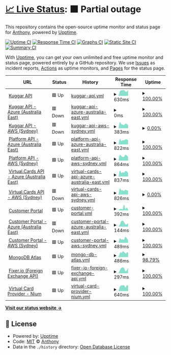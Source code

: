 # [📈 Live Status](https://demo.upptime.js.org): <!--live status--> **🟧 Partial outage**

This repository contains the open-source uptime monitor and status page for [Anthony](https://demo.upptime.js.org), powered by [Upptime](https://github.com/upptime/upptime).

[![Uptime CI](https://github.com/kuggar-anthony/upptime/workflows/Uptime%20CI/badge.svg)](https://github.com/kuggar-anthony/upptime/actions?query=workflow%3A%22Uptime+CI%22)
[![Response Time CI](https://github.com/kuggar-anthony/upptime/workflows/Response%20Time%20CI/badge.svg)](https://github.com/kuggar-anthony/upptime/actions?query=workflow%3A%22Response+Time+CI%22)
[![Graphs CI](https://github.com/kuggar-anthony/upptime/workflows/Graphs%20CI/badge.svg)](https://github.com/kuggar-anthony/upptime/actions?query=workflow%3A%22Graphs+CI%22)
[![Static Site CI](https://github.com/kuggar-anthony/upptime/workflows/Static%20Site%20CI/badge.svg)](https://github.com/kuggar-anthony/upptime/actions?query=workflow%3A%22Static+Site+CI%22)
[![Summary CI](https://github.com/kuggar-anthony/upptime/workflows/Summary%20CI/badge.svg)](https://github.com/kuggar-anthony/upptime/actions?query=workflow%3A%22Summary+CI%22)

With [Upptime](https://upptime.js.org), you can get your own unlimited and free uptime monitor and status page, powered entirely by a GitHub repository. We use [Issues](https://github.com/kuggar-anthony/upptime/issues) as incident reports, [Actions](https://github.com/kuggar-anthony/upptime/actions) as uptime monitors, and [Pages](https://demo.upptime.js.org) for the status page.

<!--start: status pages-->
<!-- This summary is generated by Upptime (https://github.com/upptime/upptime) -->
<!-- Do not edit this manually, your changes will be overwritten -->
<!-- prettier-ignore -->
| URL | Status | History | Response Time | Uptime |
| --- | ------ | ------- | ------------- | ------ |
| <img alt="" src="https://kugg.ar/favicon.ico" height="13"> [Kuggar API](https://api.kuggar.io/api/v2/ping) | 🟩 Up | [kuggar-api.yml](https://github.com/kuggar-anthony/upptime/commits/HEAD/history/kuggar-api.yml) | <details><summary><img alt="Response time graph" src="./graphs/kuggar-api/response-time-week.png" height="20"> 630ms</summary><br><a href="https://status.kuggar.io/history/kuggar-api"><img alt="Response time 708" src="https://img.shields.io/endpoint?url=https%3A%2F%2Fraw.githubusercontent.com%2Fkuggar-anthony%2Fupptime%2FHEAD%2Fapi%2Fkuggar-api%2Fresponse-time.json"></a><br><a href="https://status.kuggar.io/history/kuggar-api"><img alt="24-hour response time 706" src="https://img.shields.io/endpoint?url=https%3A%2F%2Fraw.githubusercontent.com%2Fkuggar-anthony%2Fupptime%2FHEAD%2Fapi%2Fkuggar-api%2Fresponse-time-day.json"></a><br><a href="https://status.kuggar.io/history/kuggar-api"><img alt="7-day response time 630" src="https://img.shields.io/endpoint?url=https%3A%2F%2Fraw.githubusercontent.com%2Fkuggar-anthony%2Fupptime%2FHEAD%2Fapi%2Fkuggar-api%2Fresponse-time-week.json"></a><br><a href="https://status.kuggar.io/history/kuggar-api"><img alt="30-day response time 566" src="https://img.shields.io/endpoint?url=https%3A%2F%2Fraw.githubusercontent.com%2Fkuggar-anthony%2Fupptime%2FHEAD%2Fapi%2Fkuggar-api%2Fresponse-time-month.json"></a><br><a href="https://status.kuggar.io/history/kuggar-api"><img alt="1-year response time 640" src="https://img.shields.io/endpoint?url=https%3A%2F%2Fraw.githubusercontent.com%2Fkuggar-anthony%2Fupptime%2FHEAD%2Fapi%2Fkuggar-api%2Fresponse-time-year.json"></a></details> | <details><summary><a href="https://status.kuggar.io/history/kuggar-api">100.00%</a></summary><a href="https://status.kuggar.io/history/kuggar-api"><img alt="All-time uptime 99.99%" src="https://img.shields.io/endpoint?url=https%3A%2F%2Fraw.githubusercontent.com%2Fkuggar-anthony%2Fupptime%2FHEAD%2Fapi%2Fkuggar-api%2Fuptime.json"></a><br><a href="https://status.kuggar.io/history/kuggar-api"><img alt="24-hour uptime 100.00%" src="https://img.shields.io/endpoint?url=https%3A%2F%2Fraw.githubusercontent.com%2Fkuggar-anthony%2Fupptime%2FHEAD%2Fapi%2Fkuggar-api%2Fuptime-day.json"></a><br><a href="https://status.kuggar.io/history/kuggar-api"><img alt="7-day uptime 100.00%" src="https://img.shields.io/endpoint?url=https%3A%2F%2Fraw.githubusercontent.com%2Fkuggar-anthony%2Fupptime%2FHEAD%2Fapi%2Fkuggar-api%2Fuptime-week.json"></a><br><a href="https://status.kuggar.io/history/kuggar-api"><img alt="30-day uptime 100.00%" src="https://img.shields.io/endpoint?url=https%3A%2F%2Fraw.githubusercontent.com%2Fkuggar-anthony%2Fupptime%2FHEAD%2Fapi%2Fkuggar-api%2Fuptime-month.json"></a><br><a href="https://status.kuggar.io/history/kuggar-api"><img alt="1-year uptime 99.99%" src="https://img.shields.io/endpoint?url=https%3A%2F%2Fraw.githubusercontent.com%2Fkuggar-anthony%2Fupptime%2FHEAD%2Fapi%2Fkuggar-api%2Fuptime-year.json"></a></details>
| <img alt="" src="https://kugg.ar/favicon.ico" height="13"> [Kuggar API - Azure (Australia East)](https://kuggar-prod-au-api.azurewebsites.net/api/v2/ping) | 🟥 Down | [kuggar-api-azure-australia-east.yml](https://github.com/kuggar-anthony/upptime/commits/HEAD/history/kuggar-api-azure-australia-east.yml) | <details><summary><img alt="Response time graph" src="./graphs/kuggar-api-azure-australia-east/response-time-week.png" height="20"> 0ms</summary><br><a href="https://status.kuggar.io/history/kuggar-api-azure-australia-east"><img alt="Response time 0" src="https://img.shields.io/endpoint?url=https%3A%2F%2Fraw.githubusercontent.com%2Fkuggar-anthony%2Fupptime%2FHEAD%2Fapi%2Fkuggar-api-azure-australia-east%2Fresponse-time.json"></a><br><a href="https://status.kuggar.io/history/kuggar-api-azure-australia-east"><img alt="24-hour response time 0" src="https://img.shields.io/endpoint?url=https%3A%2F%2Fraw.githubusercontent.com%2Fkuggar-anthony%2Fupptime%2FHEAD%2Fapi%2Fkuggar-api-azure-australia-east%2Fresponse-time-day.json"></a><br><a href="https://status.kuggar.io/history/kuggar-api-azure-australia-east"><img alt="7-day response time 0" src="https://img.shields.io/endpoint?url=https%3A%2F%2Fraw.githubusercontent.com%2Fkuggar-anthony%2Fupptime%2FHEAD%2Fapi%2Fkuggar-api-azure-australia-east%2Fresponse-time-week.json"></a><br><a href="https://status.kuggar.io/history/kuggar-api-azure-australia-east"><img alt="30-day response time 0" src="https://img.shields.io/endpoint?url=https%3A%2F%2Fraw.githubusercontent.com%2Fkuggar-anthony%2Fupptime%2FHEAD%2Fapi%2Fkuggar-api-azure-australia-east%2Fresponse-time-month.json"></a><br><a href="https://status.kuggar.io/history/kuggar-api-azure-australia-east"><img alt="1-year response time 0" src="https://img.shields.io/endpoint?url=https%3A%2F%2Fraw.githubusercontent.com%2Fkuggar-anthony%2Fupptime%2FHEAD%2Fapi%2Fkuggar-api-azure-australia-east%2Fresponse-time-year.json"></a></details> | <details><summary><a href="https://status.kuggar.io/history/kuggar-api-azure-australia-east">100.00%</a></summary><a href="https://status.kuggar.io/history/kuggar-api-azure-australia-east"><img alt="All-time uptime 83.72%" src="https://img.shields.io/endpoint?url=https%3A%2F%2Fraw.githubusercontent.com%2Fkuggar-anthony%2Fupptime%2FHEAD%2Fapi%2Fkuggar-api-azure-australia-east%2Fuptime.json"></a><br><a href="https://status.kuggar.io/history/kuggar-api-azure-australia-east"><img alt="24-hour uptime 100.00%" src="https://img.shields.io/endpoint?url=https%3A%2F%2Fraw.githubusercontent.com%2Fkuggar-anthony%2Fupptime%2FHEAD%2Fapi%2Fkuggar-api-azure-australia-east%2Fuptime-day.json"></a><br><a href="https://status.kuggar.io/history/kuggar-api-azure-australia-east"><img alt="7-day uptime 100.00%" src="https://img.shields.io/endpoint?url=https%3A%2F%2Fraw.githubusercontent.com%2Fkuggar-anthony%2Fupptime%2FHEAD%2Fapi%2Fkuggar-api-azure-australia-east%2Fuptime-week.json"></a><br><a href="https://status.kuggar.io/history/kuggar-api-azure-australia-east"><img alt="30-day uptime 100.00%" src="https://img.shields.io/endpoint?url=https%3A%2F%2Fraw.githubusercontent.com%2Fkuggar-anthony%2Fupptime%2FHEAD%2Fapi%2Fkuggar-api-azure-australia-east%2Fuptime-month.json"></a><br><a href="https://status.kuggar.io/history/kuggar-api-azure-australia-east"><img alt="1-year uptime 100.00%" src="https://img.shields.io/endpoint?url=https%3A%2F%2Fraw.githubusercontent.com%2Fkuggar-anthony%2Fupptime%2FHEAD%2Fapi%2Fkuggar-api-azure-australia-east%2Fuptime-year.json"></a></details>
| <img alt="" src="https://kugg.ar/favicon.ico" height="13"> [Kuggar API - AWS (Sydney)](http://kuggarprodauapiv2-env.eba-yzpksewj.ap-southeast-2.elasticbeanstalk.com/api/v2/ping) | 🟥 Down | [kuggar-api-aws-sydney.yml](https://github.com/kuggar-anthony/upptime/commits/HEAD/history/kuggar-api-aws-sydney.yml) | <details><summary><img alt="Response time graph" src="./graphs/kuggar-api-aws-sydney/response-time-week.png" height="20"> 383ms</summary><br><a href="https://status.kuggar.io/history/kuggar-api-aws-sydney"><img alt="Response time 401" src="https://img.shields.io/endpoint?url=https%3A%2F%2Fraw.githubusercontent.com%2Fkuggar-anthony%2Fupptime%2FHEAD%2Fapi%2Fkuggar-api-aws-sydney%2Fresponse-time.json"></a><br><a href="https://status.kuggar.io/history/kuggar-api-aws-sydney"><img alt="24-hour response time 290" src="https://img.shields.io/endpoint?url=https%3A%2F%2Fraw.githubusercontent.com%2Fkuggar-anthony%2Fupptime%2FHEAD%2Fapi%2Fkuggar-api-aws-sydney%2Fresponse-time-day.json"></a><br><a href="https://status.kuggar.io/history/kuggar-api-aws-sydney"><img alt="7-day response time 383" src="https://img.shields.io/endpoint?url=https%3A%2F%2Fraw.githubusercontent.com%2Fkuggar-anthony%2Fupptime%2FHEAD%2Fapi%2Fkuggar-api-aws-sydney%2Fresponse-time-week.json"></a><br><a href="https://status.kuggar.io/history/kuggar-api-aws-sydney"><img alt="30-day response time 421" src="https://img.shields.io/endpoint?url=https%3A%2F%2Fraw.githubusercontent.com%2Fkuggar-anthony%2Fupptime%2FHEAD%2Fapi%2Fkuggar-api-aws-sydney%2Fresponse-time-month.json"></a><br><a href="https://status.kuggar.io/history/kuggar-api-aws-sydney"><img alt="1-year response time 399" src="https://img.shields.io/endpoint?url=https%3A%2F%2Fraw.githubusercontent.com%2Fkuggar-anthony%2Fupptime%2FHEAD%2Fapi%2Fkuggar-api-aws-sydney%2Fresponse-time-year.json"></a></details> | <details><summary><a href="https://status.kuggar.io/history/kuggar-api-aws-sydney">0.00%</a></summary><a href="https://status.kuggar.io/history/kuggar-api-aws-sydney"><img alt="All-time uptime 34.61%" src="https://img.shields.io/endpoint?url=https%3A%2F%2Fraw.githubusercontent.com%2Fkuggar-anthony%2Fupptime%2FHEAD%2Fapi%2Fkuggar-api-aws-sydney%2Fuptime.json"></a><br><a href="https://status.kuggar.io/history/kuggar-api-aws-sydney"><img alt="24-hour uptime 0.00%" src="https://img.shields.io/endpoint?url=https%3A%2F%2Fraw.githubusercontent.com%2Fkuggar-anthony%2Fupptime%2FHEAD%2Fapi%2Fkuggar-api-aws-sydney%2Fuptime-day.json"></a><br><a href="https://status.kuggar.io/history/kuggar-api-aws-sydney"><img alt="7-day uptime 0.00%" src="https://img.shields.io/endpoint?url=https%3A%2F%2Fraw.githubusercontent.com%2Fkuggar-anthony%2Fupptime%2FHEAD%2Fapi%2Fkuggar-api-aws-sydney%2Fuptime-week.json"></a><br><a href="https://status.kuggar.io/history/kuggar-api-aws-sydney"><img alt="30-day uptime 0.00%" src="https://img.shields.io/endpoint?url=https%3A%2F%2Fraw.githubusercontent.com%2Fkuggar-anthony%2Fupptime%2FHEAD%2Fapi%2Fkuggar-api-aws-sydney%2Fuptime-month.json"></a><br><a href="https://status.kuggar.io/history/kuggar-api-aws-sydney"><img alt="1-year uptime 0.00%" src="https://img.shields.io/endpoint?url=https%3A%2F%2Fraw.githubusercontent.com%2Fkuggar-anthony%2Fupptime%2FHEAD%2Fapi%2Fkuggar-api-aws-sydney%2Fuptime-year.json"></a></details>
| <img alt="" src="https://kugg.ar/favicon.ico" height="13"> [Platform API - Azure (Australia East)](https://platform.az.au.kuggar.io/api/v2/codes/currency) | 🟩 Up | [platform-api-azure-australia-east.yml](https://github.com/kuggar-anthony/upptime/commits/HEAD/history/platform-api-azure-australia-east.yml) | <details><summary><img alt="Response time graph" src="./graphs/platform-api-azure-australia-east/response-time-week.png" height="20"> 822ms</summary><br><a href="https://status.kuggar.io/history/platform-api-azure-australia-east"><img alt="Response time 888" src="https://img.shields.io/endpoint?url=https%3A%2F%2Fraw.githubusercontent.com%2Fkuggar-anthony%2Fupptime%2FHEAD%2Fapi%2Fplatform-api-azure-australia-east%2Fresponse-time.json"></a><br><a href="https://status.kuggar.io/history/platform-api-azure-australia-east"><img alt="24-hour response time 723" src="https://img.shields.io/endpoint?url=https%3A%2F%2Fraw.githubusercontent.com%2Fkuggar-anthony%2Fupptime%2FHEAD%2Fapi%2Fplatform-api-azure-australia-east%2Fresponse-time-day.json"></a><br><a href="https://status.kuggar.io/history/platform-api-azure-australia-east"><img alt="7-day response time 822" src="https://img.shields.io/endpoint?url=https%3A%2F%2Fraw.githubusercontent.com%2Fkuggar-anthony%2Fupptime%2FHEAD%2Fapi%2Fplatform-api-azure-australia-east%2Fresponse-time-week.json"></a><br><a href="https://status.kuggar.io/history/platform-api-azure-australia-east"><img alt="30-day response time 952" src="https://img.shields.io/endpoint?url=https%3A%2F%2Fraw.githubusercontent.com%2Fkuggar-anthony%2Fupptime%2FHEAD%2Fapi%2Fplatform-api-azure-australia-east%2Fresponse-time-month.json"></a><br><a href="https://status.kuggar.io/history/platform-api-azure-australia-east"><img alt="1-year response time 887" src="https://img.shields.io/endpoint?url=https%3A%2F%2Fraw.githubusercontent.com%2Fkuggar-anthony%2Fupptime%2FHEAD%2Fapi%2Fplatform-api-azure-australia-east%2Fresponse-time-year.json"></a></details> | <details><summary><a href="https://status.kuggar.io/history/platform-api-azure-australia-east">100.00%</a></summary><a href="https://status.kuggar.io/history/platform-api-azure-australia-east"><img alt="All-time uptime 99.99%" src="https://img.shields.io/endpoint?url=https%3A%2F%2Fraw.githubusercontent.com%2Fkuggar-anthony%2Fupptime%2FHEAD%2Fapi%2Fplatform-api-azure-australia-east%2Fuptime.json"></a><br><a href="https://status.kuggar.io/history/platform-api-azure-australia-east"><img alt="24-hour uptime 100.00%" src="https://img.shields.io/endpoint?url=https%3A%2F%2Fraw.githubusercontent.com%2Fkuggar-anthony%2Fupptime%2FHEAD%2Fapi%2Fplatform-api-azure-australia-east%2Fuptime-day.json"></a><br><a href="https://status.kuggar.io/history/platform-api-azure-australia-east"><img alt="7-day uptime 100.00%" src="https://img.shields.io/endpoint?url=https%3A%2F%2Fraw.githubusercontent.com%2Fkuggar-anthony%2Fupptime%2FHEAD%2Fapi%2Fplatform-api-azure-australia-east%2Fuptime-week.json"></a><br><a href="https://status.kuggar.io/history/platform-api-azure-australia-east"><img alt="30-day uptime 100.00%" src="https://img.shields.io/endpoint?url=https%3A%2F%2Fraw.githubusercontent.com%2Fkuggar-anthony%2Fupptime%2FHEAD%2Fapi%2Fplatform-api-azure-australia-east%2Fuptime-month.json"></a><br><a href="https://status.kuggar.io/history/platform-api-azure-australia-east"><img alt="1-year uptime 99.99%" src="https://img.shields.io/endpoint?url=https%3A%2F%2Fraw.githubusercontent.com%2Fkuggar-anthony%2Fupptime%2FHEAD%2Fapi%2Fplatform-api-azure-australia-east%2Fuptime-year.json"></a></details>
| <img alt="" src="https://kugg.ar/favicon.ico" height="13"> [Platform API - AWS (Sydney)](https://platform.aws.au.kuggar.io/api/v2/codes/currency) | 🟩 Up | [platform-api-aws-sydney.yml](https://github.com/kuggar-anthony/upptime/commits/HEAD/history/platform-api-aws-sydney.yml) | <details><summary><img alt="Response time graph" src="./graphs/platform-api-aws-sydney/response-time-week.png" height="20"> 864ms</summary><br><a href="https://status.kuggar.io/history/platform-api-aws-sydney"><img alt="Response time 911" src="https://img.shields.io/endpoint?url=https%3A%2F%2Fraw.githubusercontent.com%2Fkuggar-anthony%2Fupptime%2FHEAD%2Fapi%2Fplatform-api-aws-sydney%2Fresponse-time.json"></a><br><a href="https://status.kuggar.io/history/platform-api-aws-sydney"><img alt="24-hour response time 696" src="https://img.shields.io/endpoint?url=https%3A%2F%2Fraw.githubusercontent.com%2Fkuggar-anthony%2Fupptime%2FHEAD%2Fapi%2Fplatform-api-aws-sydney%2Fresponse-time-day.json"></a><br><a href="https://status.kuggar.io/history/platform-api-aws-sydney"><img alt="7-day response time 864" src="https://img.shields.io/endpoint?url=https%3A%2F%2Fraw.githubusercontent.com%2Fkuggar-anthony%2Fupptime%2FHEAD%2Fapi%2Fplatform-api-aws-sydney%2Fresponse-time-week.json"></a><br><a href="https://status.kuggar.io/history/platform-api-aws-sydney"><img alt="30-day response time 1083" src="https://img.shields.io/endpoint?url=https%3A%2F%2Fraw.githubusercontent.com%2Fkuggar-anthony%2Fupptime%2FHEAD%2Fapi%2Fplatform-api-aws-sydney%2Fresponse-time-month.json"></a><br><a href="https://status.kuggar.io/history/platform-api-aws-sydney"><img alt="1-year response time 910" src="https://img.shields.io/endpoint?url=https%3A%2F%2Fraw.githubusercontent.com%2Fkuggar-anthony%2Fupptime%2FHEAD%2Fapi%2Fplatform-api-aws-sydney%2Fresponse-time-year.json"></a></details> | <details><summary><a href="https://status.kuggar.io/history/platform-api-aws-sydney">100.00%</a></summary><a href="https://status.kuggar.io/history/platform-api-aws-sydney"><img alt="All-time uptime 85.63%" src="https://img.shields.io/endpoint?url=https%3A%2F%2Fraw.githubusercontent.com%2Fkuggar-anthony%2Fupptime%2FHEAD%2Fapi%2Fplatform-api-aws-sydney%2Fuptime.json"></a><br><a href="https://status.kuggar.io/history/platform-api-aws-sydney"><img alt="24-hour uptime 100.00%" src="https://img.shields.io/endpoint?url=https%3A%2F%2Fraw.githubusercontent.com%2Fkuggar-anthony%2Fupptime%2FHEAD%2Fapi%2Fplatform-api-aws-sydney%2Fuptime-day.json"></a><br><a href="https://status.kuggar.io/history/platform-api-aws-sydney"><img alt="7-day uptime 100.00%" src="https://img.shields.io/endpoint?url=https%3A%2F%2Fraw.githubusercontent.com%2Fkuggar-anthony%2Fupptime%2FHEAD%2Fapi%2Fplatform-api-aws-sydney%2Fuptime-week.json"></a><br><a href="https://status.kuggar.io/history/platform-api-aws-sydney"><img alt="30-day uptime 79.34%" src="https://img.shields.io/endpoint?url=https%3A%2F%2Fraw.githubusercontent.com%2Fkuggar-anthony%2Fupptime%2FHEAD%2Fapi%2Fplatform-api-aws-sydney%2Fuptime-month.json"></a><br><a href="https://status.kuggar.io/history/platform-api-aws-sydney"><img alt="1-year uptime 96.55%" src="https://img.shields.io/endpoint?url=https%3A%2F%2Fraw.githubusercontent.com%2Fkuggar-anthony%2Fupptime%2FHEAD%2Fapi%2Fplatform-api-aws-sydney%2Fuptime-year.json"></a></details>
| <img alt="" src="https://kugg.ar/favicon.ico" height="13"> [Virtual.Cards API - Azure (Australia East)](https://virtualcards.az.au.kuggar.io/api/v2/virtual_card/list) | 🟩 Up | [virtual-cards-api-azure-australia-east.yml](https://github.com/kuggar-anthony/upptime/commits/HEAD/history/virtual-cards-api-azure-australia-east.yml) | <details><summary><img alt="Response time graph" src="./graphs/virtual-cards-api-azure-australia-east/response-time-week.png" height="20"> 837ms</summary><br><a href="https://status.kuggar.io/history/virtual-cards-api-azure-australia-east"><img alt="Response time 885" src="https://img.shields.io/endpoint?url=https%3A%2F%2Fraw.githubusercontent.com%2Fkuggar-anthony%2Fupptime%2FHEAD%2Fapi%2Fvirtual-cards-api-azure-australia-east%2Fresponse-time.json"></a><br><a href="https://status.kuggar.io/history/virtual-cards-api-azure-australia-east"><img alt="24-hour response time 643" src="https://img.shields.io/endpoint?url=https%3A%2F%2Fraw.githubusercontent.com%2Fkuggar-anthony%2Fupptime%2FHEAD%2Fapi%2Fvirtual-cards-api-azure-australia-east%2Fresponse-time-day.json"></a><br><a href="https://status.kuggar.io/history/virtual-cards-api-azure-australia-east"><img alt="7-day response time 837" src="https://img.shields.io/endpoint?url=https%3A%2F%2Fraw.githubusercontent.com%2Fkuggar-anthony%2Fupptime%2FHEAD%2Fapi%2Fvirtual-cards-api-azure-australia-east%2Fresponse-time-week.json"></a><br><a href="https://status.kuggar.io/history/virtual-cards-api-azure-australia-east"><img alt="30-day response time 895" src="https://img.shields.io/endpoint?url=https%3A%2F%2Fraw.githubusercontent.com%2Fkuggar-anthony%2Fupptime%2FHEAD%2Fapi%2Fvirtual-cards-api-azure-australia-east%2Fresponse-time-month.json"></a><br><a href="https://status.kuggar.io/history/virtual-cards-api-azure-australia-east"><img alt="1-year response time 890" src="https://img.shields.io/endpoint?url=https%3A%2F%2Fraw.githubusercontent.com%2Fkuggar-anthony%2Fupptime%2FHEAD%2Fapi%2Fvirtual-cards-api-azure-australia-east%2Fresponse-time-year.json"></a></details> | <details><summary><a href="https://status.kuggar.io/history/virtual-cards-api-azure-australia-east">100.00%</a></summary><a href="https://status.kuggar.io/history/virtual-cards-api-azure-australia-east"><img alt="All-time uptime 99.99%" src="https://img.shields.io/endpoint?url=https%3A%2F%2Fraw.githubusercontent.com%2Fkuggar-anthony%2Fupptime%2FHEAD%2Fapi%2Fvirtual-cards-api-azure-australia-east%2Fuptime.json"></a><br><a href="https://status.kuggar.io/history/virtual-cards-api-azure-australia-east"><img alt="24-hour uptime 100.00%" src="https://img.shields.io/endpoint?url=https%3A%2F%2Fraw.githubusercontent.com%2Fkuggar-anthony%2Fupptime%2FHEAD%2Fapi%2Fvirtual-cards-api-azure-australia-east%2Fuptime-day.json"></a><br><a href="https://status.kuggar.io/history/virtual-cards-api-azure-australia-east"><img alt="7-day uptime 100.00%" src="https://img.shields.io/endpoint?url=https%3A%2F%2Fraw.githubusercontent.com%2Fkuggar-anthony%2Fupptime%2FHEAD%2Fapi%2Fvirtual-cards-api-azure-australia-east%2Fuptime-week.json"></a><br><a href="https://status.kuggar.io/history/virtual-cards-api-azure-australia-east"><img alt="30-day uptime 100.00%" src="https://img.shields.io/endpoint?url=https%3A%2F%2Fraw.githubusercontent.com%2Fkuggar-anthony%2Fupptime%2FHEAD%2Fapi%2Fvirtual-cards-api-azure-australia-east%2Fuptime-month.json"></a><br><a href="https://status.kuggar.io/history/virtual-cards-api-azure-australia-east"><img alt="1-year uptime 99.99%" src="https://img.shields.io/endpoint?url=https%3A%2F%2Fraw.githubusercontent.com%2Fkuggar-anthony%2Fupptime%2FHEAD%2Fapi%2Fvirtual-cards-api-azure-australia-east%2Fuptime-year.json"></a></details>
| <img alt="" src="https://kugg.ar/favicon.ico" height="13"> [Virtual.Cards API - AWS (Sydney)](https://virtualcards.aws.au.kuggar.io/api/v2/virtual_card/list) | 🟥 Down | [virtual-cards-api-aws-sydney.yml](https://github.com/kuggar-anthony/upptime/commits/HEAD/history/virtual-cards-api-aws-sydney.yml) | <details><summary><img alt="Response time graph" src="./graphs/virtual-cards-api-aws-sydney/response-time-week.png" height="20"> 826ms</summary><br><a href="https://status.kuggar.io/history/virtual-cards-api-aws-sydney"><img alt="Response time 878" src="https://img.shields.io/endpoint?url=https%3A%2F%2Fraw.githubusercontent.com%2Fkuggar-anthony%2Fupptime%2FHEAD%2Fapi%2Fvirtual-cards-api-aws-sydney%2Fresponse-time.json"></a><br><a href="https://status.kuggar.io/history/virtual-cards-api-aws-sydney"><img alt="24-hour response time 702" src="https://img.shields.io/endpoint?url=https%3A%2F%2Fraw.githubusercontent.com%2Fkuggar-anthony%2Fupptime%2FHEAD%2Fapi%2Fvirtual-cards-api-aws-sydney%2Fresponse-time-day.json"></a><br><a href="https://status.kuggar.io/history/virtual-cards-api-aws-sydney"><img alt="7-day response time 826" src="https://img.shields.io/endpoint?url=https%3A%2F%2Fraw.githubusercontent.com%2Fkuggar-anthony%2Fupptime%2FHEAD%2Fapi%2Fvirtual-cards-api-aws-sydney%2Fresponse-time-week.json"></a><br><a href="https://status.kuggar.io/history/virtual-cards-api-aws-sydney"><img alt="30-day response time 909" src="https://img.shields.io/endpoint?url=https%3A%2F%2Fraw.githubusercontent.com%2Fkuggar-anthony%2Fupptime%2FHEAD%2Fapi%2Fvirtual-cards-api-aws-sydney%2Fresponse-time-month.json"></a><br><a href="https://status.kuggar.io/history/virtual-cards-api-aws-sydney"><img alt="1-year response time 876" src="https://img.shields.io/endpoint?url=https%3A%2F%2Fraw.githubusercontent.com%2Fkuggar-anthony%2Fupptime%2FHEAD%2Fapi%2Fvirtual-cards-api-aws-sydney%2Fresponse-time-year.json"></a></details> | <details><summary><a href="https://status.kuggar.io/history/virtual-cards-api-aws-sydney">0.00%</a></summary><a href="https://status.kuggar.io/history/virtual-cards-api-aws-sydney"><img alt="All-time uptime 77.83%" src="https://img.shields.io/endpoint?url=https%3A%2F%2Fraw.githubusercontent.com%2Fkuggar-anthony%2Fupptime%2FHEAD%2Fapi%2Fvirtual-cards-api-aws-sydney%2Fuptime.json"></a><br><a href="https://status.kuggar.io/history/virtual-cards-api-aws-sydney"><img alt="24-hour uptime 0.00%" src="https://img.shields.io/endpoint?url=https%3A%2F%2Fraw.githubusercontent.com%2Fkuggar-anthony%2Fupptime%2FHEAD%2Fapi%2Fvirtual-cards-api-aws-sydney%2Fuptime-day.json"></a><br><a href="https://status.kuggar.io/history/virtual-cards-api-aws-sydney"><img alt="7-day uptime 0.00%" src="https://img.shields.io/endpoint?url=https%3A%2F%2Fraw.githubusercontent.com%2Fkuggar-anthony%2Fupptime%2FHEAD%2Fapi%2Fvirtual-cards-api-aws-sydney%2Fuptime-week.json"></a><br><a href="https://status.kuggar.io/history/virtual-cards-api-aws-sydney"><img alt="30-day uptime 0.00%" src="https://img.shields.io/endpoint?url=https%3A%2F%2Fraw.githubusercontent.com%2Fkuggar-anthony%2Fupptime%2FHEAD%2Fapi%2Fvirtual-cards-api-aws-sydney%2Fuptime-month.json"></a><br><a href="https://status.kuggar.io/history/virtual-cards-api-aws-sydney"><img alt="1-year uptime 76.19%" src="https://img.shields.io/endpoint?url=https%3A%2F%2Fraw.githubusercontent.com%2Fkuggar-anthony%2Fupptime%2FHEAD%2Fapi%2Fvirtual-cards-api-aws-sydney%2Fuptime-year.json"></a></details>
| <img alt="" src="https://kugg.ar/favicon.ico" height="13"> [Customer Portal](https://portal.kuggar.io/index.html) | 🟩 Up | [customer-portal.yml](https://github.com/kuggar-anthony/upptime/commits/HEAD/history/customer-portal.yml) | <details><summary><img alt="Response time graph" src="./graphs/customer-portal/response-time-week.png" height="20"> 392ms</summary><br><a href="https://status.kuggar.io/history/customer-portal"><img alt="Response time 253" src="https://img.shields.io/endpoint?url=https%3A%2F%2Fraw.githubusercontent.com%2Fkuggar-anthony%2Fupptime%2FHEAD%2Fapi%2Fcustomer-portal%2Fresponse-time.json"></a><br><a href="https://status.kuggar.io/history/customer-portal"><img alt="24-hour response time 117" src="https://img.shields.io/endpoint?url=https%3A%2F%2Fraw.githubusercontent.com%2Fkuggar-anthony%2Fupptime%2FHEAD%2Fapi%2Fcustomer-portal%2Fresponse-time-day.json"></a><br><a href="https://status.kuggar.io/history/customer-portal"><img alt="7-day response time 392" src="https://img.shields.io/endpoint?url=https%3A%2F%2Fraw.githubusercontent.com%2Fkuggar-anthony%2Fupptime%2FHEAD%2Fapi%2Fcustomer-portal%2Fresponse-time-week.json"></a><br><a href="https://status.kuggar.io/history/customer-portal"><img alt="30-day response time 304" src="https://img.shields.io/endpoint?url=https%3A%2F%2Fraw.githubusercontent.com%2Fkuggar-anthony%2Fupptime%2FHEAD%2Fapi%2Fcustomer-portal%2Fresponse-time-month.json"></a><br><a href="https://status.kuggar.io/history/customer-portal"><img alt="1-year response time 262" src="https://img.shields.io/endpoint?url=https%3A%2F%2Fraw.githubusercontent.com%2Fkuggar-anthony%2Fupptime%2FHEAD%2Fapi%2Fcustomer-portal%2Fresponse-time-year.json"></a></details> | <details><summary><a href="https://status.kuggar.io/history/customer-portal">100.00%</a></summary><a href="https://status.kuggar.io/history/customer-portal"><img alt="All-time uptime 99.99%" src="https://img.shields.io/endpoint?url=https%3A%2F%2Fraw.githubusercontent.com%2Fkuggar-anthony%2Fupptime%2FHEAD%2Fapi%2Fcustomer-portal%2Fuptime.json"></a><br><a href="https://status.kuggar.io/history/customer-portal"><img alt="24-hour uptime 100.00%" src="https://img.shields.io/endpoint?url=https%3A%2F%2Fraw.githubusercontent.com%2Fkuggar-anthony%2Fupptime%2FHEAD%2Fapi%2Fcustomer-portal%2Fuptime-day.json"></a><br><a href="https://status.kuggar.io/history/customer-portal"><img alt="7-day uptime 100.00%" src="https://img.shields.io/endpoint?url=https%3A%2F%2Fraw.githubusercontent.com%2Fkuggar-anthony%2Fupptime%2FHEAD%2Fapi%2Fcustomer-portal%2Fuptime-week.json"></a><br><a href="https://status.kuggar.io/history/customer-portal"><img alt="30-day uptime 100.00%" src="https://img.shields.io/endpoint?url=https%3A%2F%2Fraw.githubusercontent.com%2Fkuggar-anthony%2Fupptime%2FHEAD%2Fapi%2Fcustomer-portal%2Fuptime-month.json"></a><br><a href="https://status.kuggar.io/history/customer-portal"><img alt="1-year uptime 100.00%" src="https://img.shields.io/endpoint?url=https%3A%2F%2Fraw.githubusercontent.com%2Fkuggar-anthony%2Fupptime%2FHEAD%2Fapi%2Fcustomer-portal%2Fuptime-year.json"></a></details>
| <img alt="" src="https://kugg.ar/favicon.ico" height="13"> [Customer Portal - Azure (Australia East)](https://ambitious-bush-0f1487400.1.azurestaticapps.net/index.html) | 🟥 Down | [customer-portal-azure-australia-east.yml](https://github.com/kuggar-anthony/upptime/commits/HEAD/history/customer-portal-azure-australia-east.yml) | <details><summary><img alt="Response time graph" src="./graphs/customer-portal-azure-australia-east/response-time-week.png" height="20"> 144ms</summary><br><a href="https://status.kuggar.io/history/customer-portal-azure-australia-east"><img alt="Response time 118" src="https://img.shields.io/endpoint?url=https%3A%2F%2Fraw.githubusercontent.com%2Fkuggar-anthony%2Fupptime%2FHEAD%2Fapi%2Fcustomer-portal-azure-australia-east%2Fresponse-time.json"></a><br><a href="https://status.kuggar.io/history/customer-portal-azure-australia-east"><img alt="24-hour response time 133" src="https://img.shields.io/endpoint?url=https%3A%2F%2Fraw.githubusercontent.com%2Fkuggar-anthony%2Fupptime%2FHEAD%2Fapi%2Fcustomer-portal-azure-australia-east%2Fresponse-time-day.json"></a><br><a href="https://status.kuggar.io/history/customer-portal-azure-australia-east"><img alt="7-day response time 144" src="https://img.shields.io/endpoint?url=https%3A%2F%2Fraw.githubusercontent.com%2Fkuggar-anthony%2Fupptime%2FHEAD%2Fapi%2Fcustomer-portal-azure-australia-east%2Fresponse-time-week.json"></a><br><a href="https://status.kuggar.io/history/customer-portal-azure-australia-east"><img alt="30-day response time 110" src="https://img.shields.io/endpoint?url=https%3A%2F%2Fraw.githubusercontent.com%2Fkuggar-anthony%2Fupptime%2FHEAD%2Fapi%2Fcustomer-portal-azure-australia-east%2Fresponse-time-month.json"></a><br><a href="https://status.kuggar.io/history/customer-portal-azure-australia-east"><img alt="1-year response time 110" src="https://img.shields.io/endpoint?url=https%3A%2F%2Fraw.githubusercontent.com%2Fkuggar-anthony%2Fupptime%2FHEAD%2Fapi%2Fcustomer-portal-azure-australia-east%2Fresponse-time-year.json"></a></details> | <details><summary><a href="https://status.kuggar.io/history/customer-portal-azure-australia-east">100.00%</a></summary><a href="https://status.kuggar.io/history/customer-portal-azure-australia-east"><img alt="All-time uptime 83.72%" src="https://img.shields.io/endpoint?url=https%3A%2F%2Fraw.githubusercontent.com%2Fkuggar-anthony%2Fupptime%2FHEAD%2Fapi%2Fcustomer-portal-azure-australia-east%2Fuptime.json"></a><br><a href="https://status.kuggar.io/history/customer-portal-azure-australia-east"><img alt="24-hour uptime 100.00%" src="https://img.shields.io/endpoint?url=https%3A%2F%2Fraw.githubusercontent.com%2Fkuggar-anthony%2Fupptime%2FHEAD%2Fapi%2Fcustomer-portal-azure-australia-east%2Fuptime-day.json"></a><br><a href="https://status.kuggar.io/history/customer-portal-azure-australia-east"><img alt="7-day uptime 100.00%" src="https://img.shields.io/endpoint?url=https%3A%2F%2Fraw.githubusercontent.com%2Fkuggar-anthony%2Fupptime%2FHEAD%2Fapi%2Fcustomer-portal-azure-australia-east%2Fuptime-week.json"></a><br><a href="https://status.kuggar.io/history/customer-portal-azure-australia-east"><img alt="30-day uptime 100.00%" src="https://img.shields.io/endpoint?url=https%3A%2F%2Fraw.githubusercontent.com%2Fkuggar-anthony%2Fupptime%2FHEAD%2Fapi%2Fcustomer-portal-azure-australia-east%2Fuptime-month.json"></a><br><a href="https://status.kuggar.io/history/customer-portal-azure-australia-east"><img alt="1-year uptime 100.00%" src="https://img.shields.io/endpoint?url=https%3A%2F%2Fraw.githubusercontent.com%2Fkuggar-anthony%2Fupptime%2FHEAD%2Fapi%2Fcustomer-portal-azure-australia-east%2Fuptime-year.json"></a></details>
| <img alt="" src="https://kugg.ar/favicon.ico" height="13"> [Customer Portal - AWS (Sydney)](http://kuggar-prod-web-cp.s3-website-ap-southeast-2.amazonaws.com/index.html) | 🟩 Up | [customer-portal-aws-sydney.yml](https://github.com/kuggar-anthony/upptime/commits/HEAD/history/customer-portal-aws-sydney.yml) | <details><summary><img alt="Response time graph" src="./graphs/customer-portal-aws-sydney/response-time-week.png" height="20"> 489ms</summary><br><a href="https://status.kuggar.io/history/customer-portal-aws-sydney"><img alt="Response time 498" src="https://img.shields.io/endpoint?url=https%3A%2F%2Fraw.githubusercontent.com%2Fkuggar-anthony%2Fupptime%2FHEAD%2Fapi%2Fcustomer-portal-aws-sydney%2Fresponse-time.json"></a><br><a href="https://status.kuggar.io/history/customer-portal-aws-sydney"><img alt="24-hour response time 332" src="https://img.shields.io/endpoint?url=https%3A%2F%2Fraw.githubusercontent.com%2Fkuggar-anthony%2Fupptime%2FHEAD%2Fapi%2Fcustomer-portal-aws-sydney%2Fresponse-time-day.json"></a><br><a href="https://status.kuggar.io/history/customer-portal-aws-sydney"><img alt="7-day response time 489" src="https://img.shields.io/endpoint?url=https%3A%2F%2Fraw.githubusercontent.com%2Fkuggar-anthony%2Fupptime%2FHEAD%2Fapi%2Fcustomer-portal-aws-sydney%2Fresponse-time-week.json"></a><br><a href="https://status.kuggar.io/history/customer-portal-aws-sydney"><img alt="30-day response time 557" src="https://img.shields.io/endpoint?url=https%3A%2F%2Fraw.githubusercontent.com%2Fkuggar-anthony%2Fupptime%2FHEAD%2Fapi%2Fcustomer-portal-aws-sydney%2Fresponse-time-month.json"></a><br><a href="https://status.kuggar.io/history/customer-portal-aws-sydney"><img alt="1-year response time 498" src="https://img.shields.io/endpoint?url=https%3A%2F%2Fraw.githubusercontent.com%2Fkuggar-anthony%2Fupptime%2FHEAD%2Fapi%2Fcustomer-portal-aws-sydney%2Fresponse-time-year.json"></a></details> | <details><summary><a href="https://status.kuggar.io/history/customer-portal-aws-sydney">100.00%</a></summary><a href="https://status.kuggar.io/history/customer-portal-aws-sydney"><img alt="All-time uptime 100.00%" src="https://img.shields.io/endpoint?url=https%3A%2F%2Fraw.githubusercontent.com%2Fkuggar-anthony%2Fupptime%2FHEAD%2Fapi%2Fcustomer-portal-aws-sydney%2Fuptime.json"></a><br><a href="https://status.kuggar.io/history/customer-portal-aws-sydney"><img alt="24-hour uptime 100.00%" src="https://img.shields.io/endpoint?url=https%3A%2F%2Fraw.githubusercontent.com%2Fkuggar-anthony%2Fupptime%2FHEAD%2Fapi%2Fcustomer-portal-aws-sydney%2Fuptime-day.json"></a><br><a href="https://status.kuggar.io/history/customer-portal-aws-sydney"><img alt="7-day uptime 100.00%" src="https://img.shields.io/endpoint?url=https%3A%2F%2Fraw.githubusercontent.com%2Fkuggar-anthony%2Fupptime%2FHEAD%2Fapi%2Fcustomer-portal-aws-sydney%2Fuptime-week.json"></a><br><a href="https://status.kuggar.io/history/customer-portal-aws-sydney"><img alt="30-day uptime 100.00%" src="https://img.shields.io/endpoint?url=https%3A%2F%2Fraw.githubusercontent.com%2Fkuggar-anthony%2Fupptime%2FHEAD%2Fapi%2Fcustomer-portal-aws-sydney%2Fuptime-month.json"></a><br><a href="https://status.kuggar.io/history/customer-portal-aws-sydney"><img alt="1-year uptime 100.00%" src="https://img.shields.io/endpoint?url=https%3A%2F%2Fraw.githubusercontent.com%2Fkuggar-anthony%2Fupptime%2FHEAD%2Fapi%2Fcustomer-portal-aws-sydney%2Fuptime-year.json"></a></details>
| <img alt="" src="https://www.mongodb.com/assets/images/global/favicon.ico" height="13"> [MongoDB Atlas](https://status.cloud.mongodb.com/api/v2/status.json) | 🟩 Up | [mongo-db-atlas.yml](https://github.com/kuggar-anthony/upptime/commits/HEAD/history/mongo-db-atlas.yml) | <details><summary><img alt="Response time graph" src="./graphs/mongo-db-atlas/response-time-week.png" height="20"> 486ms</summary><br><a href="https://status.kuggar.io/history/mongo-db-atlas"><img alt="Response time 435" src="https://img.shields.io/endpoint?url=https%3A%2F%2Fraw.githubusercontent.com%2Fkuggar-anthony%2Fupptime%2FHEAD%2Fapi%2Fmongo-db-atlas%2Fresponse-time.json"></a><br><a href="https://status.kuggar.io/history/mongo-db-atlas"><img alt="24-hour response time 467" src="https://img.shields.io/endpoint?url=https%3A%2F%2Fraw.githubusercontent.com%2Fkuggar-anthony%2Fupptime%2FHEAD%2Fapi%2Fmongo-db-atlas%2Fresponse-time-day.json"></a><br><a href="https://status.kuggar.io/history/mongo-db-atlas"><img alt="7-day response time 486" src="https://img.shields.io/endpoint?url=https%3A%2F%2Fraw.githubusercontent.com%2Fkuggar-anthony%2Fupptime%2FHEAD%2Fapi%2Fmongo-db-atlas%2Fresponse-time-week.json"></a><br><a href="https://status.kuggar.io/history/mongo-db-atlas"><img alt="30-day response time 474" src="https://img.shields.io/endpoint?url=https%3A%2F%2Fraw.githubusercontent.com%2Fkuggar-anthony%2Fupptime%2FHEAD%2Fapi%2Fmongo-db-atlas%2Fresponse-time-month.json"></a><br><a href="https://status.kuggar.io/history/mongo-db-atlas"><img alt="1-year response time 442" src="https://img.shields.io/endpoint?url=https%3A%2F%2Fraw.githubusercontent.com%2Fkuggar-anthony%2Fupptime%2FHEAD%2Fapi%2Fmongo-db-atlas%2Fresponse-time-year.json"></a></details> | <details><summary><a href="https://status.kuggar.io/history/mongo-db-atlas">98.79%</a></summary><a href="https://status.kuggar.io/history/mongo-db-atlas"><img alt="All-time uptime 98.50%" src="https://img.shields.io/endpoint?url=https%3A%2F%2Fraw.githubusercontent.com%2Fkuggar-anthony%2Fupptime%2FHEAD%2Fapi%2Fmongo-db-atlas%2Fuptime.json"></a><br><a href="https://status.kuggar.io/history/mongo-db-atlas"><img alt="24-hour uptime 100.00%" src="https://img.shields.io/endpoint?url=https%3A%2F%2Fraw.githubusercontent.com%2Fkuggar-anthony%2Fupptime%2FHEAD%2Fapi%2Fmongo-db-atlas%2Fuptime-day.json"></a><br><a href="https://status.kuggar.io/history/mongo-db-atlas"><img alt="7-day uptime 98.79%" src="https://img.shields.io/endpoint?url=https%3A%2F%2Fraw.githubusercontent.com%2Fkuggar-anthony%2Fupptime%2FHEAD%2Fapi%2Fmongo-db-atlas%2Fuptime-week.json"></a><br><a href="https://status.kuggar.io/history/mongo-db-atlas"><img alt="30-day uptime 86.08%" src="https://img.shields.io/endpoint?url=https%3A%2F%2Fraw.githubusercontent.com%2Fkuggar-anthony%2Fupptime%2FHEAD%2Fapi%2Fmongo-db-atlas%2Fuptime-month.json"></a><br><a href="https://status.kuggar.io/history/mongo-db-atlas"><img alt="1-year uptime 96.07%" src="https://img.shields.io/endpoint?url=https%3A%2F%2Fraw.githubusercontent.com%2Fkuggar-anthony%2Fupptime%2FHEAD%2Fapi%2Fmongo-db-atlas%2Fuptime-year.json"></a></details>
| <img alt="" src="https://fixer.io/fixer_images/fixer_ico.png" height="13"> [Fixer.io (Foreign Exchange API)](https://data.fixer.io/api/) | 🟩 Up | [fixer-io-foreign-exchange-api.yml](https://github.com/kuggar-anthony/upptime/commits/HEAD/history/fixer-io-foreign-exchange-api.yml) | <details><summary><img alt="Response time graph" src="./graphs/fixer-io-foreign-exchange-api/response-time-week.png" height="20"> 297ms</summary><br><a href="https://status.kuggar.io/history/fixer-io-foreign-exchange-api"><img alt="Response time 268" src="https://img.shields.io/endpoint?url=https%3A%2F%2Fraw.githubusercontent.com%2Fkuggar-anthony%2Fupptime%2FHEAD%2Fapi%2Ffixer-io-foreign-exchange-api%2Fresponse-time.json"></a><br><a href="https://status.kuggar.io/history/fixer-io-foreign-exchange-api"><img alt="24-hour response time 375" src="https://img.shields.io/endpoint?url=https%3A%2F%2Fraw.githubusercontent.com%2Fkuggar-anthony%2Fupptime%2FHEAD%2Fapi%2Ffixer-io-foreign-exchange-api%2Fresponse-time-day.json"></a><br><a href="https://status.kuggar.io/history/fixer-io-foreign-exchange-api"><img alt="7-day response time 297" src="https://img.shields.io/endpoint?url=https%3A%2F%2Fraw.githubusercontent.com%2Fkuggar-anthony%2Fupptime%2FHEAD%2Fapi%2Ffixer-io-foreign-exchange-api%2Fresponse-time-week.json"></a><br><a href="https://status.kuggar.io/history/fixer-io-foreign-exchange-api"><img alt="30-day response time 239" src="https://img.shields.io/endpoint?url=https%3A%2F%2Fraw.githubusercontent.com%2Fkuggar-anthony%2Fupptime%2FHEAD%2Fapi%2Ffixer-io-foreign-exchange-api%2Fresponse-time-month.json"></a><br><a href="https://status.kuggar.io/history/fixer-io-foreign-exchange-api"><img alt="1-year response time 286" src="https://img.shields.io/endpoint?url=https%3A%2F%2Fraw.githubusercontent.com%2Fkuggar-anthony%2Fupptime%2FHEAD%2Fapi%2Ffixer-io-foreign-exchange-api%2Fresponse-time-year.json"></a></details> | <details><summary><a href="https://status.kuggar.io/history/fixer-io-foreign-exchange-api">100.00%</a></summary><a href="https://status.kuggar.io/history/fixer-io-foreign-exchange-api"><img alt="All-time uptime 99.99%" src="https://img.shields.io/endpoint?url=https%3A%2F%2Fraw.githubusercontent.com%2Fkuggar-anthony%2Fupptime%2FHEAD%2Fapi%2Ffixer-io-foreign-exchange-api%2Fuptime.json"></a><br><a href="https://status.kuggar.io/history/fixer-io-foreign-exchange-api"><img alt="24-hour uptime 100.00%" src="https://img.shields.io/endpoint?url=https%3A%2F%2Fraw.githubusercontent.com%2Fkuggar-anthony%2Fupptime%2FHEAD%2Fapi%2Ffixer-io-foreign-exchange-api%2Fuptime-day.json"></a><br><a href="https://status.kuggar.io/history/fixer-io-foreign-exchange-api"><img alt="7-day uptime 100.00%" src="https://img.shields.io/endpoint?url=https%3A%2F%2Fraw.githubusercontent.com%2Fkuggar-anthony%2Fupptime%2FHEAD%2Fapi%2Ffixer-io-foreign-exchange-api%2Fuptime-week.json"></a><br><a href="https://status.kuggar.io/history/fixer-io-foreign-exchange-api"><img alt="30-day uptime 100.00%" src="https://img.shields.io/endpoint?url=https%3A%2F%2Fraw.githubusercontent.com%2Fkuggar-anthony%2Fupptime%2FHEAD%2Fapi%2Ffixer-io-foreign-exchange-api%2Fuptime-month.json"></a><br><a href="https://status.kuggar.io/history/fixer-io-foreign-exchange-api"><img alt="1-year uptime 99.98%" src="https://img.shields.io/endpoint?url=https%3A%2F%2Fraw.githubusercontent.com%2Fkuggar-anthony%2Fupptime%2FHEAD%2Fapi%2Ffixer-io-foreign-exchange-api%2Fuptime-year.json"></a></details>
| <img alt="" src="https://www.nium.com/favicon-192x192.png" height="13"> [Virtual Card Provider - Nium](https://payments.nium.com/commons/auth/login) | 🟩 Up | [virtual-card-provider-nium.yml](https://github.com/kuggar-anthony/upptime/commits/HEAD/history/virtual-card-provider-nium.yml) | <details><summary><img alt="Response time graph" src="./graphs/virtual-card-provider-nium/response-time-week.png" height="20"> 640ms</summary><br><a href="https://status.kuggar.io/history/virtual-card-provider-nium"><img alt="Response time 587" src="https://img.shields.io/endpoint?url=https%3A%2F%2Fraw.githubusercontent.com%2Fkuggar-anthony%2Fupptime%2FHEAD%2Fapi%2Fvirtual-card-provider-nium%2Fresponse-time.json"></a><br><a href="https://status.kuggar.io/history/virtual-card-provider-nium"><img alt="24-hour response time 672" src="https://img.shields.io/endpoint?url=https%3A%2F%2Fraw.githubusercontent.com%2Fkuggar-anthony%2Fupptime%2FHEAD%2Fapi%2Fvirtual-card-provider-nium%2Fresponse-time-day.json"></a><br><a href="https://status.kuggar.io/history/virtual-card-provider-nium"><img alt="7-day response time 640" src="https://img.shields.io/endpoint?url=https%3A%2F%2Fraw.githubusercontent.com%2Fkuggar-anthony%2Fupptime%2FHEAD%2Fapi%2Fvirtual-card-provider-nium%2Fresponse-time-week.json"></a><br><a href="https://status.kuggar.io/history/virtual-card-provider-nium"><img alt="30-day response time 617" src="https://img.shields.io/endpoint?url=https%3A%2F%2Fraw.githubusercontent.com%2Fkuggar-anthony%2Fupptime%2FHEAD%2Fapi%2Fvirtual-card-provider-nium%2Fresponse-time-month.json"></a><br><a href="https://status.kuggar.io/history/virtual-card-provider-nium"><img alt="1-year response time 600" src="https://img.shields.io/endpoint?url=https%3A%2F%2Fraw.githubusercontent.com%2Fkuggar-anthony%2Fupptime%2FHEAD%2Fapi%2Fvirtual-card-provider-nium%2Fresponse-time-year.json"></a></details> | <details><summary><a href="https://status.kuggar.io/history/virtual-card-provider-nium">100.00%</a></summary><a href="https://status.kuggar.io/history/virtual-card-provider-nium"><img alt="All-time uptime 99.95%" src="https://img.shields.io/endpoint?url=https%3A%2F%2Fraw.githubusercontent.com%2Fkuggar-anthony%2Fupptime%2FHEAD%2Fapi%2Fvirtual-card-provider-nium%2Fuptime.json"></a><br><a href="https://status.kuggar.io/history/virtual-card-provider-nium"><img alt="24-hour uptime 100.00%" src="https://img.shields.io/endpoint?url=https%3A%2F%2Fraw.githubusercontent.com%2Fkuggar-anthony%2Fupptime%2FHEAD%2Fapi%2Fvirtual-card-provider-nium%2Fuptime-day.json"></a><br><a href="https://status.kuggar.io/history/virtual-card-provider-nium"><img alt="7-day uptime 100.00%" src="https://img.shields.io/endpoint?url=https%3A%2F%2Fraw.githubusercontent.com%2Fkuggar-anthony%2Fupptime%2FHEAD%2Fapi%2Fvirtual-card-provider-nium%2Fuptime-week.json"></a><br><a href="https://status.kuggar.io/history/virtual-card-provider-nium"><img alt="30-day uptime 100.00%" src="https://img.shields.io/endpoint?url=https%3A%2F%2Fraw.githubusercontent.com%2Fkuggar-anthony%2Fupptime%2FHEAD%2Fapi%2Fvirtual-card-provider-nium%2Fuptime-month.json"></a><br><a href="https://status.kuggar.io/history/virtual-card-provider-nium"><img alt="1-year uptime 99.97%" src="https://img.shields.io/endpoint?url=https%3A%2F%2Fraw.githubusercontent.com%2Fkuggar-anthony%2Fupptime%2FHEAD%2Fapi%2Fvirtual-card-provider-nium%2Fuptime-year.json"></a></details>

<!--end: status pages-->

[**Visit our status website →**](https://demo.upptime.js.org)

## 📄 License

- Powered by: [Upptime](https://github.com/upptime/upptime)
- Code: [MIT](./LICENSE) © [Anthony](https://demo.upptime.js.org)
- Data in the `./history` directory: [Open Database License](https://opendatacommons.org/licenses/odbl/1-0/)
